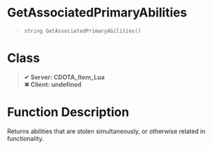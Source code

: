 # GetAssociatedPrimaryAbilities
> `string GetAssociatedPrimaryAbilities()`
# Class
> __✔ Server: CDOTA_Item_Lua__  
> __✖ Client: undefined__  
# Function Description
Returns abilities that are stolen simultaneously, or otherwise related in functionality.

